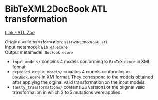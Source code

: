 # BibTeXML2DocBook ATL transformation

[Link - ATL Zoo](https://www.eclipse.org/atl/atlTransformations/#BibTeXML2DocBook)

Original valid transformation: ``BibTeXML2DocBook.atl``  
Input metamodel: ``BibTeX.ecore``  
Output metamodel: ``DocBook.ecore``  

* ``input_models/`` contains 4 models conforming to ``BibTeX.ecore`` in XMI format
* ``expected_output_models/`` contains 4 models conforming to ``DocBook.ecore`` in XMI format. They correspond to the models obtained after applying the orginal valid transformation on the input models.
* ``faulty_transformations/`` contains 20 versions of the original valid transformation in which 2 to 5 mutations were applied.
